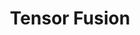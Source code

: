 ---
layout: landing-page
title: Tensor Fusion
titleTemplate: Maximize GPU Usage with Remote Virtual GPU Pool
---